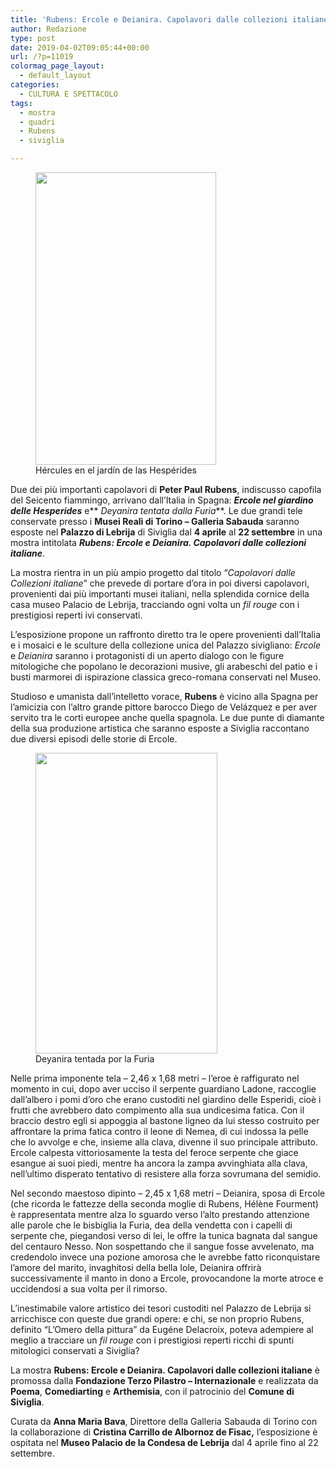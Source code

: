 ```yaml
---
title: 'Rubens: Ercole e Deianira. Capolavori dalle collezioni italiane'
author: Redazione
type: post
date: 2019-04-02T09:05:44+00:00
url: /?p=11019
colormag_page_layout:
  - default_layout
categories:
  - CULTURA E SPETTACOLO
tags:
  - mostra
  - quadri
  - Rubens
  - siviglia

---
```

<figure id="attachment_11022" aria-describedby="caption-attachment-11022" style="width: 289px" class="wp-caption alignleft"><img decoding="async" loading="lazy" class="wp-image-11022 " src="https://progressonline.it/wp-content/uploads/2019/04/01_Hércules-en-el-jardín-de-las-Hespérides-629x1024.jpg" alt="" width="289" height="468" /><figcaption id="caption-attachment-11022" class="wp-caption-text">Hércules en el jardín de las Hespérides</figcaption></figure>

Due dei più importanti capolavori di **Peter Paul Rubens**, indiscusso capofila del Seicento fiammingo, arrivano dall’Italia in Spagna: **_Ercole nel giardino delle Hesperides_** e** _Deyanira tentata dalla Furia_**. Le due grandi tele conservate presso i **Musei Reali di Torino &#8211; Galleria Sabauda** saranno esposte nel **Palazzo di Lebrija** di Siviglia dal **4 aprile** al **22 settembre** in una mostra intitolata **_Rubens: Ercole e Deianira. Capolavori dalle collezioni italiane_**.

La mostra rientra in un più ampio progetto dal titolo “_Capolavori dalle Collezioni italiane_” che prevede di portare d’ora in poi diversi capolavori, provenienti dai più importanti musei italiani, nella splendida cornice della casa museo Palacio de Lebrija, tracciando ogni volta un _fil rouge_ con i prestigiosi reperti ivi conservati.

L’esposizione propone un raffronto diretto tra le opere provenienti dall’Italia e i mosaici e le sculture della collezione unica del Palazzo sivigliano: _Ercole_ e _Deianira_ saranno i protagonisti di un aperto dialogo con le figure mitologiche che popolano le decorazioni musive, gli arabeschi del patio e i busti marmorei di ispirazione classica greco-romana conservati nel Museo.

Studioso e umanista dall’intelletto vorace, **Rubens** è vicino alla Spagna per l’amicizia con l’altro grande pittore barocco Diego de Velázquez e per aver servito tra le corti europee anche quella spagnola. Le due punte di diamante della sua produzione artistica che saranno esposte a Siviglia raccontano due diversi episodi delle storie di Ercole.

<figure id="attachment_11021" aria-describedby="caption-attachment-11021" style="width: 291px" class="wp-caption alignright"><img decoding="async" loading="lazy" class="wp-image-11021 " src="https://progressonline.it/wp-content/uploads/2019/04/02_Deyanira-tentada-por-la-Furia-618x1024.jpg" alt="" width="291" height="481" /><figcaption id="caption-attachment-11021" class="wp-caption-text">Deyanira tentada por la Furia</figcaption></figure>

Nelle prima imponente tela &#8211; 2,46 x 1,68 metri &#8211; l’eroe è raffigurato nel momento in cui, dopo aver ucciso il serpente guardiano Ladone, raccoglie dall’albero i pomi d’oro che erano custoditi nel giardino delle Esperidi, cioè i frutti che avrebbero dato compimento alla sua undicesima fatica. Con il braccio destro egli si appoggia al bastone ligneo da lui stesso costruito per affrontare la prima fatica contro il leone di Nemea, di cui indossa la pelle che lo avvolge e che, insieme alla clava, divenne il suo principale attributo.  Ercole calpesta vittoriosamente la testa del feroce serpente che giace esangue ai suoi piedi, mentre ha ancora la zampa avvinghiata alla clava, nell’ultimo disperato tentativo di resistere alla forza sovrumana del semidio.

Nel secondo maestoso dipinto &#8211; 2,45 x 1,68 metri &#8211; Deianira, sposa di Ercole (che ricorda le fattezze della seconda moglie di Rubens, Hélène Fourment) è rappresentata mentre alza lo sguardo verso l’alto prestando attenzione alle parole che le bisbiglia la Furia, dea della vendetta con i capelli di serpente che, piegandosi verso di lei, le offre la tunica bagnata dal sangue del centauro Nesso. Non sospettando che il sangue fosse avvelenato, ma credendolo invece una pozione amorosa che le avrebbe fatto riconquistare l’amore del marito, invaghitosi della bella Iole, Deianira offrirà successivamente il manto in dono a Ercole, provocandone la morte atroce e uccidendosi a sua volta per il rimorso.

L’inestimabile valore artistico dei tesori custoditi nel Palazzo de Lebrija si arricchisce con queste due grandi opere: e chi, se non proprio Rubens, definito “L’Omero della pittura” da Eugéne Delacroix, poteva adempiere al meglio a tracciare un _fil rouge_ con i prestigiosi reperti ricchi di spunti mitologici conservati a Siviglia?

La mostra **Rubens: Ercole e Deianira. Capolavori dalle collezioni italiane** è promossa dalla **Fondazione Terzo Pilastro &#8211; Internazionale** e realizzata da **Poema**, **Comediarting** e **Arthemisia**, con il patrocinio del **Comune di Siviglia**.

Curata da **Anna Maria Bava**, Direttore della Galleria Sabauda di Torino con la collaborazione di **Cristina Carrillo de Albornoz de Fisac,** l’esposizione è ospitata nel **Museo Palacio de la Condesa de Lebrija** dal 4 aprile fino al 22 settembre.